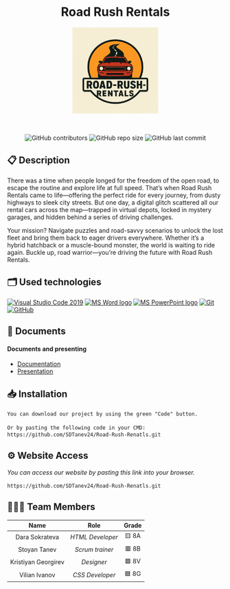 <h1 align="center">Road Rush Rentals</h1>
 
<p align = "center">
<img height="200" width="200" src = "Road Rush Rentals/images/logo.png.jpg" alt = "logo">
</p>
 
<br>
 
<p align = "center">
<img alt="GitHub contributors" src="https://img.shields.io/github/contributors/">
<img alt="GitHub repo size" src="https://img.shields.io/github/repo-size/">
<img alt="GitHub last commit" src="https://img.shields.io/github/last-commit/">
</p> 
 
## 📋 Description
There was a time when people longed for the freedom of the open road, to escape the routine and explore life at full speed. That’s when Road Rush Rentals came to life—offering the perfect ride for every journey, from dusty highways to sleek city streets. But one day, a digital glitch scattered all our rental cars across the map—trapped in virtual depots, locked in mystery garages, and hidden behind a series of driving challenges.

Your mission? Navigate puzzles and road-savvy scenarios to unlock the lost fleet and bring them back to eager drivers everywhere. Whether it’s a hybrid hatchback or a muscle-bound monster, the world is waiting to ride again. Buckle up, road warrior—you’re driving the future with Road Rush Rentals.



## 🗂 Used technologies
<p align="left">
<a href="https://code.visualstudio.com/"><img src="https://img.icons8.com/color/48/null/visual-studio-code-2019.png" alt="Visual Studio Code 2019"/></a>
<a href="https://www.microsoft.com/en-ww/microsoft-365/word"><img src="https://img.icons8.com/fluency/48/000000/microsoft-word-2019.png" alt="MS Word logo" width=48px /></a>
<a href="https://www.microsoft.com/en-us/microsoft-365/powerpoint"><img src="https://img.icons8.com/fluency/48/000000/microsoft-powerpoint-2019.png" alt="MS PowerPoint logo" width=48px /></a>
<a href="https://git-scm.com/"><img src="https://img.icons8.com/color/48/000000/git.png" alt="Git"/></a>
<a href="https://git-scm.com/"><img src="https://cdn-icons-png.flaticon.com/512/25/25231.png" alt="GitHub" heigh=48px width=48px/></a>
</p> 
 
## 📝 Documents
<h4>Documents and presenting</h4>
<ul>
<li><a href="                        ">Documentation</a></li>
<li><a href="                        ">Presentation</a></li>
</ul> 

 
 
## 📥 Installation
```
You can download our project by using the green "Code" button.
 
Or by pasting the following code in your CMD:
https://github.com/SDTanev24/Road-Rush-Renatls.git
```
 
## ⚙ Website Access
 
*You can access our website by pasting this link into your browser.*
```
https://github.com/SDTanev24/Road-Rush-Renatls.git
```
 
## 👨🏻‍💻 Team Members
 
| **Name** | **Role** | **Grade** |
| :---:   | :---: | :---: |
| Dara Sokrateva | *HTML Developer* | 🟨 8A |
| Stoyan Tanev | *Scrum trainer*  | 🟥 8B |
| Kristiyan Georgirev | *Designer*  | 🟩 8V |
| Vilian Ivanov |  *CSS Developer*  | 🟦 8G |
 
